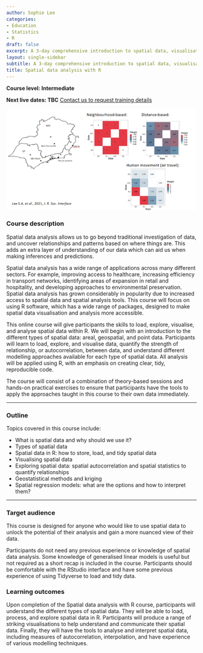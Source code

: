 ```yaml
---
author: Sophie Lee
categories:
- Education
- Statistics
- R
draft: false
excerpt: A 3-day comprehensive introduction to spatial data, visualisation, and analysis. Unlock the full potential of your analysis and gain a more nuanced, geographically informed understanding of your data.
layout: single-sidebar
subtitle: A 3-day comprehensive introduction to spatial data, visualisation, and analysis.
title: Spatial data analysis with R
---
```


**Course level: Intermediate**

**Next live dates: TBC** [Contact us to request training details](mailto:sophie.lee@scubeddstatistics.co.uk)

![Strength of connections in Southeast Brazil based on different spatial assumptions.](connection_brazil.png)

### Course description
Spatial data analysis allows us to go beyond traditional investigation of data, and uncover relationships and patterns based on where things are. This adds an extra layer of understanding of our data which can aid us when making inferences and predictions. 

Spatial data analysis has a wide range of applications across many different sectors. For example, improving access to healthcare, increasing efficiency in transport networks, identifying areas of expansion in retail and hospitality, and developing approaches to environmental preservation. Spatial data analysis has grown considerably in popularity due to increased access to spatial data and spatial analysis tools. This course will focus on using R software, which has a wide range of packages, designed to make spatial data visualisation and analysis more accessible.

This online course will give participants the skills to load, explore, visualise, and analyse spatial data within R. We will begin with an introduction to the different types of spatial data: areal, geospatial, and point data. Participants will learn to load, explore, and visualise data, quantify the strength of relationship, or autocorrelation, between data, and understand different modelling approaches available for each type of spatial data. All analysis will be applied using R, with an emphasis on creating clear, tidy, reproducible code.

The course will consist of a combination of theory-based sessions and hands-on practical exercises to ensure that participants have the tools to apply the approaches taught in this course to their own data immediately. 

---

### Outline
Topics covered in this course include:
- What is spatial data and why should we use it?
- Types of spatial data
- Spatial data in R: how to store, load, and tidy spatial data
- Visualising spatial data
- Exploring spatial data: spatial autocorrelation and spatial statistics to quantify relationships
- Geostatistical methods and kriging
- Spatial regression models: what are the options and how to interpret them?

---

### Target audience
This course is designed for anyone who would like to use spatial data to unlock the potential of their analysis and gain a more nuanced view of their data. 

Participants do not need any previous experience or knowledge of spatial data analysis. Some knowledge of generalised linear models is useful but not required as a short recap is included in the course. Participants should be comfortable with the RStudio interface and have some previous experience of using Tidyverse to load and tidy data. 

### Learning outcomes
Upon completion of the Spatial data analysis with R course, participants will understand the different types of spatial data. They will be able to load, process, and explore spatial data in R. Participants will produce a range of striking visualisations to help understand and communicate their spatial data. Finally, they will have the tools to analyse and interpret spatial data, including measures of autocorrelation, interpolation, and have experience of various modelling techniques.
